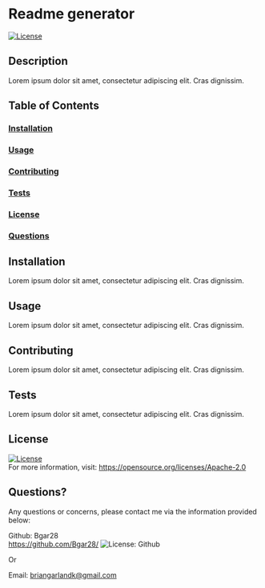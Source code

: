 # Readme generator
  [![License](https://img.shields.io/badge/License-Apache_2.0-blue.svg)](https://opensource.org/licenses/Apache-2.0)
  
  ## Description 
  
  Lorem ipsum dolor sit amet, consectetur adipiscing elit. Cras dignissim.
  
  ## Table of Contents
  ### [Installation](#installation)
  ### [Usage](#usage)
  ### [Contributing](#contributing)
  ### [Tests](#tests)
  ### [License](#License)
  ### [Questions](#questions)
   
  ## Installation

  Lorem ipsum dolor sit amet, consectetur adipiscing elit. Cras dignissim.

  ## Usage

  Lorem ipsum dolor sit amet, consectetur adipiscing elit. Cras dignissim.
  
  ## Contributing

  Lorem ipsum dolor sit amet, consectetur adipiscing elit. Cras dignissim.
  
  ## Tests

  Lorem ipsum dolor sit amet, consectetur adipiscing elit. Cras dignissim.
  
  ## License
  [![License](https://img.shields.io/badge/License-Apache_2.0-blue.svg)](https://opensource.org/licenses/Apache-2.0)
  <br/> For more information, visit: https://opensource.org/licenses/Apache-2.0

  ## Questions?

  Any questions or concerns, please contact me via the information provided below:

  Github: Bgar28 <br/> https://github.com/Bgar28/
  ![License: Github](https://img.shields.io/badge/GitHub-100000?style=for-the-badge&logo=github&logoColor=white)

  Or

  Email: briangarlandk@gmail.com
  